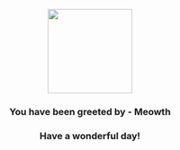 <p align="center">
    <img src="https://raw.githubusercontent.com/PokeAPI/sprites/master/sprites/pokemon/52.png" width="150" height="150">
</p>
<h3 align="center">You have been greeted by - <b>Meowth</b></h3>
<h3 align="center">Have a wonderful day!</h3>
